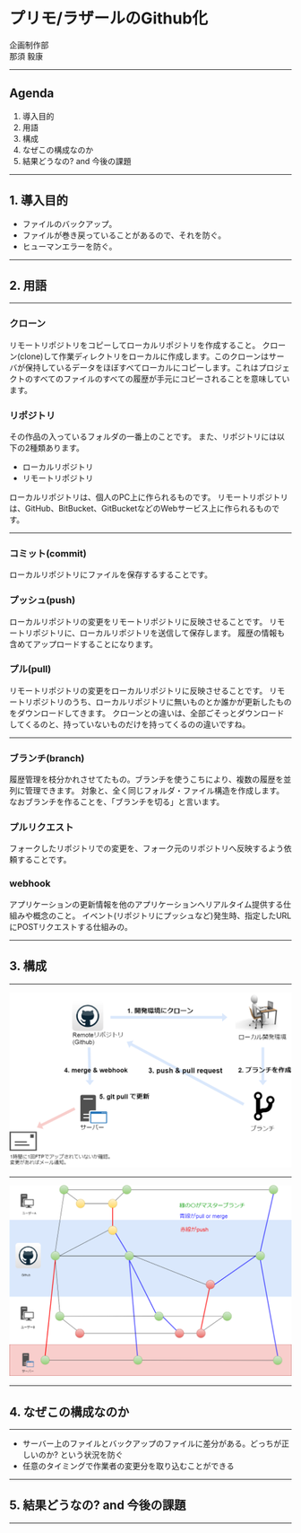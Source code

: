 プリモ/ラザールのGithub化
===

企画制作部<br>
那須 毅康

---

## Agenda

1. 導入目的
2. 用語
3. 構成
4. なぜこの構成なのか
5. 結果どうなの? and 今後の課題

---

## 1. 導入目的

- ファイルのバックアップ。
- ファイルが巻き戻っていることがあるので、それを防ぐ。
- ヒューマンエラーを防ぐ。

---

## 2. 用語

---

### クローン

リモートリポジトリをコピーしてローカルリポジトリを作成すること。
クローン(clone)して作業ディレクトリをローカルに作成します。このクローンはサーバが保持しているデータをほぼすべてローカルにコピーします。これはプロジェクトのすべてのファイルのすべての履歴が手元にコピーされることを意味しています。

### リポジトリ

その作品の入っているフォルダの一番上のことです。
また、リポジトリには以下の2種類あります。

- ローカルリポジトリ
- リモートリポジトリ

ローカルリポジトリは、個人のPC上に作られるものです。
リモートリポジトリは、GitHub、BitBucket、GitBucketなどのWebサービス上に作られるものです。

---

### コミット(commit)

ローカルリポジトリにファイルを保存するすることです。

### プッシュ(push)

ローカルリポジトリの変更をリモートリポジトリに反映させることです。
リモートリポジトリに、ローカルリポジトリを送信して保存します。
履歴の情報も含めてアップロードすることになります。

### プル(pull)

リモートリポジトリの変更をローカルリポジトリに反映させることです。
リモートリポジトリのうち、ローカルリポジトリに無いものとか誰かが更新したものをダウンロードしてきます。
クローンとの違いは、全部ごそっとダウンロードしてくるのと、持っていないものだけを持ってくるのの違いですね。

---

### ブランチ(branch)

履歴管理を枝分かれさせてたもの。ブランチを使うこちにより、複数の履歴を並列に管理できます。
対象と、全く同じフォルダ・ファイル構造を作成します。
なおブランチを作ることを、「ブランチを切る」と言います。

### プルリクエスト

フォークしたリポジトリでの変更を、フォーク元のリポジトリへ反映するよう依頼することです。

### webhook

アプリケーションの更新情報を他のアプリケーションへリアルタイム提供する仕組みや概念のこと。
イベント(リポジトリにプッシュなど)発生時、指定したURLにPOSTリクエストする仕組みの。

---

## 3. 構成

---

![0](assets/images/flow_summary.png)

---

![1](assets/images/Github_Flow.png)

---

## 4. なぜこの構成なのか

---

- サーバー上のファイルとバックアップのファイルに差分がある。どっちが正しいのか? という状況を防ぐ
- 任意のタイミングで作業者の変更分を取り込むことができる

---

## 5. 結果どうなの? and 今後の課題

---
